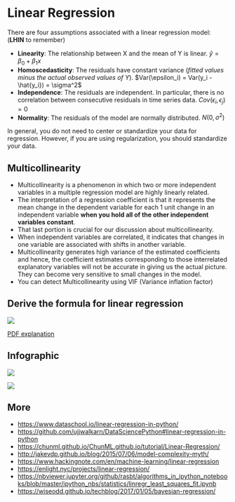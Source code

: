 # Linear Regression

There are four assumptions associated with a linear regression model: (**LHIN** to remember)

- **Linearity**: The relationship between X and the mean of Y is linear. $\hat{y} = \beta_0 + \beta_1x$
- **Homoscedasticity**: The residuals have constant variance (*fitted values minus the actual observed values of Y*). $Var(\epsilon_i) = Var(y_i - \hat{y_i}) = \sigma^2$
- **Independence**: The residuals are independent. In particular, there is no correlation between consecutive residuals in time series data. $Cov(\epsilon_i, \epsilon_j) = 0$
- **Normality**: The residuals of the model are normally distributed. $N(0, \sigma^2)$

In general, you do not need to center or standardize your data for regression. However, if you are using regularization, you should standardize your data.

## Multicollinearity

- Multicollinearity is a phenomenon in which two or more independent variables in a multiple regression model are highly linearly related.
- The interpretation of a regression coefficient is that it represents the mean change in the dependent variable for each 1 unit change in an independent variable **when you hold all of the other independent variables constant**.
- That last portion is crucial for our discussion about multicollinearity.
- When independent variables are correlated, it indicates that changes in one variable are associated with shifts in another variable.
- Multicollinearity generates high variance of the estimated coefficients and hence, the coefficient estimates corresponding to those interrelated explanatory variables will not be accurate in giving us the actual picture. They can become very sensitive to small changes in the model.
- You can detect Multicollinearity using VIF (Variance inflation factor)

## Derive the formula for linear regression

![](./Derivation%20of%20the%20Normal%20Equation%20for%20linear%20regression%20-%20Eli%20Bendersky's%20website.png)

[PDF explanation](./OLS.pdf)

## Infographic

![](./linear%20regression.jpg)

![](./multiple%20linear%20regression.jpg)

## More

- <https://www.dataschool.io/linear-regression-in-python/>
- <https://github.com/ujjwalkarn/DataSciencePython#linear-regression-in-python>
- <https://chunml.github.io/ChunML.github.io/tutorial/Linear-Regression/>
- <http://jakevdp.github.io/blog/2015/07/06/model-complexity-myth/>
- <https://www.hackingnote.com/en/machine-learning/linear-regression>
- <https://enlight.nyc/projects/linear-regression/>
- <https://nbviewer.jupyter.org/github/rasbt/algorithms_in_ipython_notebooks/blob/master/ipython_nbs/statistics/linregr_least_squares_fit.ipynb>
- <https://wiseodd.github.io/techblog/2017/01/05/bayesian-regression/>

